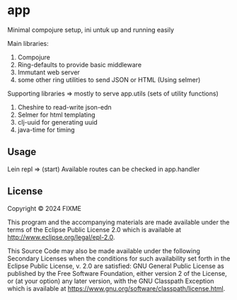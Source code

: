 # app

Minimal compojure setup, ini untuk up and running easily

Main libraries:
1. Compojure
2. Ring-defaults to provide basic middleware
3. Immutant web server
4. some other ring utilities to send JSON or HTML (Using selmer)

Supporting libraries => mostly to serve app.utils (sets of utility functions)
1. Cheshire to read-write json-edn
2. Selmer for html templating
3. clj-uuid for generating uuid
4. java-time for timing

## Usage

Lein repl => (start)
Available routes can be checked in app.handler

## License

Copyright © 2024 FIXME

This program and the accompanying materials are made available under the
terms of the Eclipse Public License 2.0 which is available at
http://www.eclipse.org/legal/epl-2.0.

This Source Code may also be made available under the following Secondary
Licenses when the conditions for such availability set forth in the Eclipse
Public License, v. 2.0 are satisfied: GNU General Public License as published by
the Free Software Foundation, either version 2 of the License, or (at your
option) any later version, with the GNU Classpath Exception which is available
at https://www.gnu.org/software/classpath/license.html.

